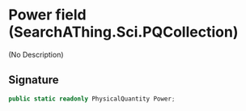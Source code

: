 # Power field (SearchAThing.Sci.PQCollection)
(No Description)

## Signature
```csharp
public static readonly PhysicalQuantity Power;
```

